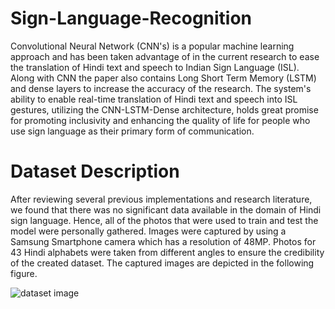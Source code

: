# Sign-Language-Recognition
Convolutional Neural Network (CNN's) is a popular machine learning approach and has been taken advantage of in the current research to ease the translation of Hindi text and speech to Indian Sign Language (ISL). Along with CNN the paper also contains Long Short Term Memory (LSTM) and dense layers to increase the accuracy of the research. The system's ability to enable real-time translation of Hindi text and speech into ISL gestures, utilizing the CNN-LSTM-Dense architecture, holds great promise for promoting inclusivity and enhancing the quality of life for people who use sign language as their primary form of communication.

# Dataset Description
After reviewing several previous implementations and research literature, we found that there was no significant data available in the domain of Hindi sign language. Hence, all of the photos that were used to train and test the model were personally gathered. Images were captured by using a Samsung Smartphone camera which has a resolution of 48MP. Photos for 43 Hindi alphabets were taken from different angles to ensure the credibility of the created dataset. The captured images are depicted in the following figure. 


![dataset image](https://github.com/Vanshika2609/Sign-Language-Recognition/assets/94224810/a1738023-6729-4f72-b7f2-9e608c186d30)

